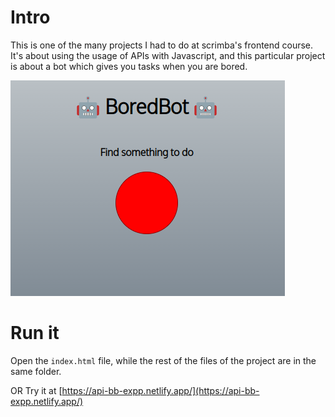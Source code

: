# Intro
This is one of the many projects I had to do at scrimba's frontend course.
It's about using the usage of APIs with Javascript, and this particular project is about a bot which gives you tasks when you are bored.

![Application interface](app.png)
# Run it
Open the `index.html` file, while the rest of the files of the project are in the same folder.

OR
Try it at [https://api-bb-expp.netlify.app/](https://api-bb-expp.netlify.app/)